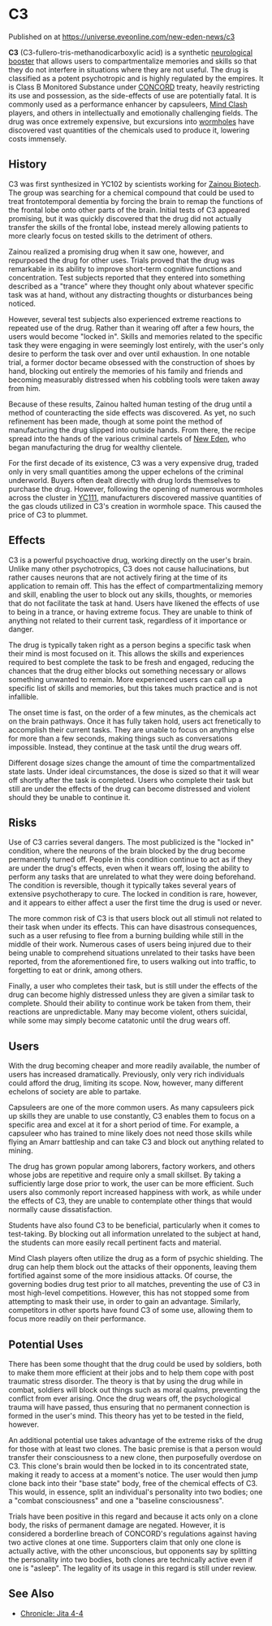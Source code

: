 # C3
Published on  at https://universe.eveonline.com/new-eden-news/c3

**C3** (C3-fullero-tris-methanodicarboxylic acid) is a synthetic
[neurological booster](6qNrP6FQ4V6Y76xWSzSrpz) that allows users to
compartmentalize memories and skills so that they do not interfere in
situations where they are not useful. The drug is classified as a potent
psychotropic and is highly regulated by the
empires. It is Class B Monitored Substance
under [CONCORD](5DPzMesjfj3XKshPWBUPWt) treaty, heavily restricting its use
and possession, as the side-effects of use are potentially fatal. It is
commonly used as a performance enhancer by capsuleers, [Mind Clash](22qTwYMQWYFPScEBt16DVA)
players, and others in intellectually and
emotionally challenging fields. The drug was once extremely expensive,
but excursions into [wormholes](wormholes) have discovered
vast quantities of the chemicals used to produce it, lowering costs
immensely.

History
-------

C3 was first synthesized in YC102 by scientists working for [Zainou Biotech](4bKBzWAifvRRbnXs3i9ZnE).
The group was searching for a chemical
compound that could be used to treat frontotemporal dementia by forcing
the brain to remap the functions of the frontal lobe onto other parts of
the brain. Initial tests of C3 appeared promising, but it was quickly
discovered that the drug did not actually transfer the skills of the
frontal lobe, instead merely allowing patients to more clearly focus on
tested skills to the detriment of others.

Zainou realized a promising drug when it saw one, however, and
repurposed the drug for other uses. Trials proved that the drug was
remarkable in its ability to improve short-term cognitive functions and
concentration. Test subjects reported that they entered into something
described as a "trance" where they thought only about whatever specific
task was at hand, without any distracting thoughts or disturbances being
noticed.

However, several test subjects also experienced extreme reactions to
repeated use of the drug. Rather than it wearing off after a few hours,
the users would become "locked in". Skills and memories related to the
specific task they were engaging in were seemingly lost entirely, with
the user's only desire to perform the task over and over until
exhaustion. In one notable trial, a former doctor became obsessed with
the construction of shoes by hand, blocking out entirely the memories of
his family and friends and becoming measurably distressed when his
cobbling tools were taken away from him.

Because of these results, Zainou halted human testing of the drug until
a method of counteracting the side effects was discovered. As yet, no
such refinement has been made, though at some point the method of
manufacturing the drug slipped into outside hands. From there, the
recipe spread into the hands of the various criminal cartels of
[New Eden](5m9PDmbyzmRXdP1vvQETRk), who began manufacturing the drug
for wealthy clientele.

For the first decade of its existence, C3 was a very expensive drug,
traded only in very small quantities among the upper echelons of the
criminal underworld. Buyers often dealt directly with drug lords
themselves to purchase the drug. However, following the opening of
numerous wormholes across the cluster in [YC111](1nWwkV0QgotpxAOb5HQ6CA),
manufacturers discovered massive quantities of the gas clouds utilized
in C3's creation in wormhole space. This caused the price of C3 to
plummet.

Effects
-------

C3 is a powerful psychoactive drug, working directly on the user's
brain. Unlike many other psychotropics, C3 does not cause
hallucinations, but rather causes neurons that are not actively firing
at the time of its application to remain off. This has the effect of
compartmentalizing memory and skill, enabling the user to block out any
skills, thoughts, or memories that do not facilitate the task at hand.
Users have likened the effects of use to being in a trance, or having
extreme focus. They are unable to think of anything not related to their
current task, regardless of it importance or danger.

The drug is typically taken right as a person begins a specific task
when their mind is most focused on it. This allows the skills and
experiences required to best complete the task to be fresh and engaged,
reducing the chances that the drug either blocks out something necessary
or allows something unwanted to remain. More experienced users can call
up a specific list of skills and memories, but this takes much practice
and is not infallible.

The onset time is fast, on the order of a few minutes, as the chemicals
act on the brain pathways. Once it has fully taken hold, users act
frenetically to accomplish their current tasks. They are unable to focus
on anything else for more than a few seconds, making things such as
conversations impossible. Instead, they continue at the task until the
drug wears off.

Different dosage sizes change the amount of time the compartmentalized
state lasts. Under ideal circumstances, the dose is sized so that it
will wear off shortly after the task is completed. Users who complete
their task but still are under the effects of the drug can become
distressed and violent should they be unable to continue it.

Risks
-----

Use of C3 carries several dangers. The most publicized is the "locked
in" condition, where the neurons of the brain blocked by the drug become
permanently turned off. People in this condition continue to act as if
they are under the drug's effects, even when it wears off, losing the
ability to perform any tasks that are unrelated to what they were doing
beforehand. The condition is reversible, though it typically takes
several years of extensive psychotherapy to cure. The locked in
condition is rare, however, and it appears to either affect a user the
first time the drug is used or never.

The more common risk of C3 is that users block out all stimuli not
related to their task when under its effects. This can have disastrous
consequences, such as a user refusing to flee from a burning building
while still in the middle of their work. Numerous cases of users being
injured due to their being unable to comprehend situations unrelated to
their tasks have been reported, from the aforementioned fire, to users
walking out into traffic, to forgetting to eat or drink, among others.

Finally, a user who completes their task, but is still under the effects
of the drug can become highly distressed unless they are given a similar
task to complete. Should their ability to continue work be taken from
them, their reactions are unpredictable. Many may become violent, others
suicidal, while some may simply become catatonic until the drug wears
off.

Users
-----

With the drug becoming cheaper and more readily available, the number of
users has increased dramatically. Previously, only very rich individuals
could afford the drug, limiting its scope. Now, however, many different
echelons of society are able to partake.

Capsuleers are one of the more common users. As many capsuleers pick up
skills they are unable to use constantly, C3 enables them to focus on a
specific area and excel at it for a short period of time. For example, a
capsuleer who has trained to mine likely does not need those skills
while flying an Amarr battleship and can take C3 and block out anything
related to mining.

The drug has grown popular among laborers, factory workers, and others
whose jobs are repetitive and require only a small skillset. By taking a
sufficiently large dose prior to work, the user can be more efficient.
Such users also commonly report increased happiness with work, as while
under the effects of C3, they are unable to contemplate other things
that would normally cause dissatisfaction.

Students have also found C3 to be beneficial, particularly when it comes
to test-taking. By blocking out all information unrelated to the subject
at hand, the students can more easily recall pertinent facts and
material.

Mind Clash players often utilize the drug as a form of psychic
shielding. The drug can help them block out the attacks of their
opponents, leaving them fortified against some of the more insidious
attacks. Of course, the governing bodies drug test prior to all matches,
preventing the use of C3 in most high-level competitions. However, this
has not stopped some from attempting to mask their use, in order to gain
an advantage. Similarly, competitors in other sports have found C3 of
some use, allowing them to focus more readily on their performance.

Potential Uses
--------------

There has been some thought that the drug could be used by soldiers,
both to make them more efficient at their jobs and to help them cope
with post traumatic stress disorder. The theory is that by using the
drug while in combat, soldiers will block out things such as moral
qualms, preventing the conflict from ever arising. Once the drug wears
off, the psychological trauma will have passed, thus ensuring that no
permanent connection is formed in the user's mind. This theory has yet
to be tested in the field, however.

An additional potential use takes advantage of the extreme risks of the
drug for those with at least two clones. The basic premise is that a
person would transfer their consciousness to a new clone, then
purposefully overdose on C3. This clone's brain would then be locked in
to its concentrated state, making it ready to access at a moment's
notice. The user would then jump clone back into their "base state"
body, free of the chemical effects of C3. This would, in essence, split
an individual's personality into two bodies; one a "combat
consciousness" and one a "baseline consciousness".

Trials have been positive in this regard and because it acts only on a
clone body, the risks of permanent damage are negated. However, it is
considered a borderline breach of CONCORD's regulations against having
two active clones at one time. Supporters claim that only one clone is
actually active, with the other unconscious, but opponents say by
splitting the personality into two bodies, both clones are technically
active even if one is "asleep". The legality of its usage in this regard
is still under review.

See Also
--------
-   [Chronicle: Jita 4-4](18ywI6zOVCU1FDVf9F83Hi)
